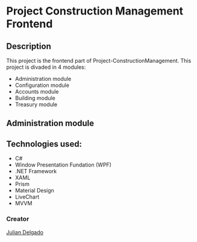 # Project Construction Management Frontend
## Description
This project is the frontend part of Project-ConstructionManagement.
This project is divaded in 4 modules:
* Administration module
* Configuration module
* Accounts module
* Building module
* Treasury module

## Administration module

## Technologies used:
* C#
* Window Presentation Fundation (WPF)
* .NET Framework
* XAML
* Prism
* Material Design
* LiveChart
* MVVM

### Creator
[Julian Delgado](https://www.linkedin.com/in/julianedelgado)
